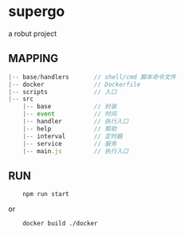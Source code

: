 # supergo
a robut project

## MAPPING
```js
|-- base/handlers       // shell/cmd 脚本命令文件
|-- docker              // Dockerfile
|-- scripts             // 入口
|-- src                 
    |-- base            // 封装
    |-- event           // 时间
    |-- handler         // 执行入口
    |-- help            // 帮助
    |-- interval        // 定时器
    |-- service         // 服务
    |-- main.js         // 执行入口
```

## RUN
```shell
    npm run start
```
or
```
    docker build ./docker
```
